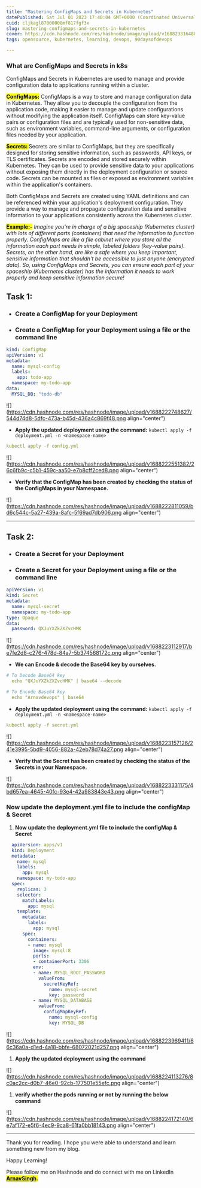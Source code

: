 ```yaml
---
title: "Mastering ConfigMaps and Secrets in Kubernetes"
datePublished: Sat Jul 01 2023 17:40:04 GMT+0000 (Coordinated Universal Time)
cuid: cljkagl87000008mf817fgf3x
slug: mastering-configmaps-and-secrets-in-kubernetes
cover: https://cdn.hashnode.com/res/hashnode/image/upload/v1688233164805/69c20625-ecf3-4161-b1b2-5285ef658ff2.png
tags: opensource, kubernetes, learning, devops, 90daysofdevops

---
```


### **What are ConfigMaps and Secrets in k8s**

ConfigMaps and Secrets in Kubernetes are used to manage and provide configuration data to applications running within a cluster.

**<mark>ConfigMaps:</mark>** ConfigMaps is a way to store and manage configuration data in Kubernetes. They allow you to decouple the configuration from the application code, making it easier to manage and update configurations without modifying the application itself. ConfigMaps can store key-value pairs or configuration files and are typically used for non-sensitive data, such as environment variables, command-line arguments, or configuration files needed by your application.

**<mark>Secrets: </mark>** Secrets are similar to ConfigMaps, but they are specifically designed for storing sensitive information, such as passwords, API keys, or TLS certificates. Secrets are encoded and stored securely within Kubernetes. They can be used to provide sensitive data to your applications without exposing them directly in the deployment configuration or source code. Secrets can be mounted as files or exposed as environment variables within the application's containers.

Both ConfigMaps and Secrets are created using YAML definitions and can be referenced within your application's deployment configuration. They provide a way to manage and propagate configuration data and sensitive information to your applications consistently across the Kubernetes cluster.

**<mark>Example:-</mark>** *Imagine you're in charge of a big spaceship (Kubernetes cluster) with lots of different parts (containers) that need the information to function properly. ConfigMaps are like a file cabinet where you store all the information each part needs in simple, labeled folders (key-value pairs). Secrets, on the other hand, are like a safe where you keep important, sensitive information that shouldn't be accessible to just anyone (encrypted data). So, using ConfigMaps and Secrets, you can ensure each part of your spaceship (Kubernetes cluster) has the information it needs to work properly and keep sensitive information secure!*

## Task 1:

* ### **Create a ConfigMap for your Deployment**
    
* ### **Create a ConfigMap for your Deployment using a file or the command line**
    

```yaml
kind: ConfigMap
apiVersion: v1
metadata:
  name: mysql-config
  labels:
    app: todo-app
  namespace: my-todo-app 
data:
  MYSQL_DB: "todo-db"
```

![](https://cdn.hashnode.com/res/hashnode/image/upload/v1688222748627/544d74d8-5dfc-473a-b45d-436a4c869f48.png align="center")

* **Apply the updated deployment using the command:** `kubectl apply -f deployment.yml -n <namespace-name>`
    

```yaml
kubectl apply -f config.yml
```

![](https://cdn.hashnode.com/res/hashnode/image/upload/v1688222551382/26c6fb9c-c5b1-459c-aa50-e7b8cff2ced8.png align="center")

* **Verify that the ConfigMap has been created by checking the status of the ConfigMaps in your Namespace.**
    

![](https://cdn.hashnode.com/res/hashnode/image/upload/v1688222811059/bd6c544c-5a27-439a-8afc-5f69ad7db906.png align="center")

---

## Task 2:

* ### **Create a Secret for your Deployment**
    
* ### **Create a Secret for your Deployment using a file or the command line**
    

```yaml
apiVersion: v1
kind: Secret
metadata:
  name: mysql-secret
  namespace: my-todo-app
type: Opaque
data:
  password: QXJuYXZkZXZvcHMK
```

![](https://cdn.hashnode.com/res/hashnode/image/upload/v1688223112917/be7fe2d8-c276-478d-84a7-5b374568172c.png align="center")

* **We can Encode & decode the Base64 key by ourselves.**
    

```yaml
# To Decode Base64 key
  echo "QXJuYXZkZXZvcHMK" | base64 --decode

# To Encode Base64 key
  echo "Arnavdevops" | base64
```

* **Apply the updated deployment using the command:** `kubectl apply -f deployment.yml -n <namespace-name>`
    

```yaml
kubectl apply -f secret.yml
```

![](https://cdn.hashnode.com/res/hashnode/image/upload/v1688223157126/241e3995-5bd9-4056-882a-42eb78d74a27.png align="center")

* **Verify that the Secret has been created by checking the status of the Secrets in your Namespace.**
    

![](https://cdn.hashnode.com/res/hashnode/image/upload/v1688223331175/4bd657ea-4645-40fc-93e4-42a983843e43.png align="center")

### **Now update the deployment.yml file to include the configMap & Secret**

1. **Now update the deployment.yml file to include the configMap & Secret**
    

```yaml
  apiVersion: apps/v1
  kind: Deployment
  metadata:
    name: mysql
    labels:
      app: mysql
    namespace: my-todo-app
  spec:
    replicas: 3
    selector:
      matchLabels:
        app: mysql
    template:
      metadata:
        labels:
          app: mysql
      spec:
        containers:
        - name: mysql
          image: mysql:8
          ports:
          - containerPort: 3306
          env:
          - name: MYSQL_ROOT_PASSWORD
            valueFrom:
              secretKeyRef:
                name: mysql-secret
                key: password
          - name: MYSQL_DATABASE
            valueFrom:
              configMapKeyRef:
                name: mysql-config
                key: MYSQL_DB
```

![](https://cdn.hashnode.com/res/hashnode/image/upload/v1688223969411/66c36a0a-d1ed-4a18-bbfe-68072021d257.png align="center")

1. **Apply the updated deployment using the command**
    

![](https://cdn.hashnode.com/res/hashnode/image/upload/v1688224113276/8c0ac2cc-d0b7-46e0-92cb-177501e55efc.png align="center")

1. **verify whether the pods running or not by running the below command**
    

![](https://cdn.hashnode.com/res/hashnode/image/upload/v1688224172140/6e7af172-e5f6-4ec9-9ca8-61fa0bb18143.png align="center")

---

Thank you for reading. I hope you were able to understand and learn something new from my blog.

Happy Learning!

Please follow me on Hashnode and do connect with me on LinkedIn [**<mark>ArnavSingh</mark>**](https://www.linkedin.com/in/arnav-singh-6897b7226/)**<mark>.</mark>**